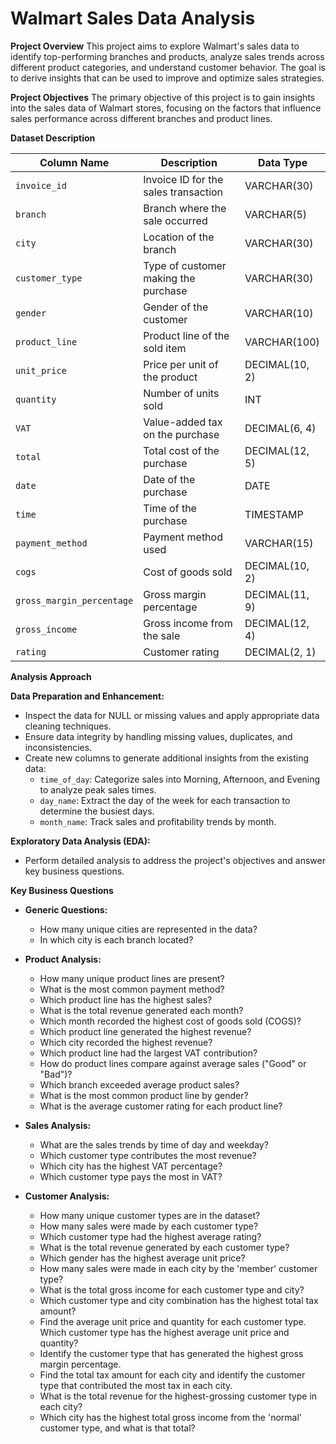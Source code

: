 # **Walmart Sales Data Analysis**

**Project Overview**
This project aims to explore Walmart's sales data to identify top-performing branches and products, analyze sales trends across different product categories, and understand customer behavior. The goal is to derive insights that can be used to improve and optimize sales strategies.

**Project Objectives**
The primary objective of this project is to gain insights into the sales data of Walmart stores, focusing on the factors that influence sales performance across different branches and product lines.

**Dataset Description**

| **Column Name**             | **Description**                               | **Data Type**       |
|-----------------------------|-----------------------------------------------|---------------------|
| `invoice_id`                | Invoice ID for the sales transaction          | VARCHAR(30)         |
| `branch`                    | Branch where the sale occurred                | VARCHAR(5)          |
| `city`                      | Location of the branch                        | VARCHAR(30)         |
| `customer_type`             | Type of customer making the purchase          | VARCHAR(30)         |
| `gender`                    | Gender of the customer                        | VARCHAR(10)         |
| `product_line`              | Product line of the sold item                 | VARCHAR(100)        |
| `unit_price`                | Price per unit of the product                 | DECIMAL(10, 2)      |
| `quantity`                  | Number of units sold                          | INT                 |
| `VAT`                       | Value-added tax on the purchase               | DECIMAL(6, 4)       |
| `total`                     | Total cost of the purchase                    | DECIMAL(12, 5)      |
| `date`                      | Date of the purchase                          | DATE                |
| `time`                      | Time of the purchase                          | TIMESTAMP           |
| `payment_method`            | Payment method used                           | VARCHAR(15)         |
| `cogs`                      | Cost of goods sold                            | DECIMAL(10, 2)      |
| `gross_margin_percentage`   | Gross margin percentage                       | DECIMAL(11, 9)      |
| `gross_income`              | Gross income from the sale                    | DECIMAL(12, 4)      |
| `rating`                    | Customer rating                               | DECIMAL(2, 1)       |

**Analysis Approach**

**Data Preparation and Enhancement:**
- Inspect the data for NULL or missing values and apply appropriate data cleaning techniques.
- Ensure data integrity by handling missing values, duplicates, and inconsistencies.
- Create new columns to generate additional insights from the existing data:
  - `time_of_day`: Categorize sales into Morning, Afternoon, and Evening to analyze peak sales times.
  - `day_name`: Extract the day of the week for each transaction to determine the busiest days.
  - `month_name`: Track sales and profitability trends by month.

**Exploratory Data Analysis (EDA):**
- Perform detailed analysis to address the project's objectives and answer key business questions.

**Key Business Questions**

- **Generic Questions:**
  - How many unique cities are represented in the data?
  - In which city is each branch located?

- **Product Analysis:**
  - How many unique product lines are present?
  - What is the most common payment method?
  - Which product line has the highest sales?
  - What is the total revenue generated each month?
  - Which month recorded the highest cost of goods sold (COGS)?
  - Which product line generated the highest revenue?
  - Which city recorded the highest revenue?
  - Which product line had the largest VAT contribution?
  - How do product lines compare against average sales ("Good" or "Bad")?
  - Which branch exceeded average product sales?
  - What is the most common product line by gender?
  - What is the average customer rating for each product line?

- **Sales Analysis:**
  - What are the sales trends by time of day and weekday?
  - Which customer type contributes the most revenue?
  - Which city has the highest VAT percentage?
  - Which customer type pays the most in VAT?

- **Customer Analysis:**
  - How many unique customer types are in the dataset?
  - How many sales were made by each customer type?
  - Which customer type had the highest average rating?
  - What is the total revenue generated by each customer type?
  - Which gender has the highest average unit price?
  - How many sales were made in each city by the 'member' customer type?
  - What is the total gross income for each customer type and city?
  - Which customer type and city combination has the highest total tax amount?
  - Find the average unit price and quantity for each customer type. Which customer type has the highest average unit price and quantity?
  - Identify the customer type that has generated the highest gross margin percentage.
  - Find the total tax amount for each city and identify the customer type that contributed the most tax in each city.
  - What is the total revenue for the highest-grossing customer type in each city?
  - Which city has the highest total gross income from the 'normal' customer type, and what is that total?
